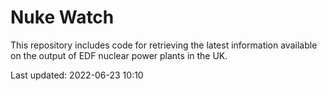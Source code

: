 # Nuke Watch

This repository includes code for retrieving the latest information available on the output of EDF nuclear power plants in the UK.

Last updated: 2022-06-23 10:10